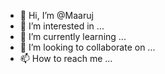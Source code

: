 - 👋 Hi, I’m @Maaruj
- 👀 I’m interested in ...
- 🌱 I’m currently learning ...
- 💞️ I’m looking to collaborate on ...
- 📫 How to reach me ...

<!---
Maaruj/Maaruj is a ✨ special ✨ repository because its `README.md` (this file) appears on your GitHub profile.
You can click the Preview link to take a look at your changes.
--->
